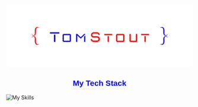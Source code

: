<img src="/images/tsp logo.png">

<h2 align="center" style="color: blue; font-family: 'Montserrat', sans-serif;">My Tech Stack</h2>

![My Skills](https://skillicons.dev/icons?i=django,python,react,docker,postgres,markdown,aws,html,github,css,javascript,nodejs,expressjs,swift,heroku,vscode,photoshop,git,)

